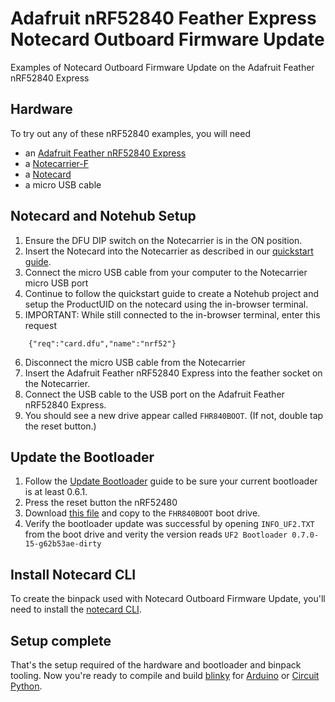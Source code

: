 # Adafruit nRF52840 Feather Express Notecard Outboard Firmware Update

Examples of Notecard Outboard Firmware Update on the Adafruit Feather nRF52840 Express

## Hardware

To try out any of these nRF52840 examples, you will need

* an [Adafruit Feather nRF52840 Express](https://www.adafruit.com/product/4062?gclid=CjwKCAiAh9qdBhAOEiwAvxIokxLunz0eaSt1G6FXLscbVd6eswxs_La2SP-qHfRYP6VBp_OOnlwOJxoC0WQQAvD_BwE)
* a [Notecarrier-F](https://shop.blues.io/collections/notecarrier/products/notecarrier-f)
* a [Notecard](https://shop.blues.io/collections/notecard)
* a micro USB cable

## Notecard and Notehub Setup

1. Ensure the DFU DIP switch on the Notecarrier is in the ON position.
2. Insert the Notecard into the Notecarrier as described in our [quickstart guide](https://dev.blues.io/quickstart/notecard-quickstart/notecard-and-notecarrier-f/).
3. Connect the micro USB cable from your computer to the Notecarrier micro USB port
4. Continue to follow the quickstart guide to create a Notehub project and setup the ProductUID on the notecard using the in-browser terminal.
5. IMPORTANT: While still connected to the in-browser terminal, enter this request
```
    {"req":"card.dfu","name":"nrf52"}
```
 
6. Disconnect the micro USB cable from the Notecarrier
7. Insert the Adafruit Feather nRF52840 Express into the feather socket on the Notecarrier.
8. Connect the USB cable to the USB port on the Adafruit Feather nRF52840 Express.
9. You should see a new drive appear called `FHR840BOOT`. (If not, double tap the reset button.)

## Update the Bootloader

1. Follow the [Update Bootloader](https://learn.adafruit.com/introducing-the-adafruit-nrf52840-feather/update-bootloader) guide to be sure your current bootloader is at least 0.6.1.
2. Press the reset button the nRF52480
3. Download [this file](../binaries/adafruit_feather_nrf52840_express/bootloader/update-feather_nrf52840_express_bootloader-0.7.0-15-g62b53ae-dirty_nosd.uf2) and copy to the `FHR840BOOT` boot drive.
4. Verify the bootloader update was successful by opening `INFO_UF2.TXT` from the boot drive and verity the version reads `UF2 Bootloader 0.7.0-15-g62b53ae-dirty`

## Install Notecard CLI

To create the binpack used with Notecard Outboard Firmware Update, you'll need to install the [notecard CLI](https://dev.blues.io/tools-and-sdks/notecard-cli/).

## Setup complete

That's the setup required of the hardware and bootloader and binpack tooling. Now you're ready to compile and build [blinky](./blinky) for [Arduino](./blinky/Arduino/) or [Circuit Python](./blinky/circuitpython).

